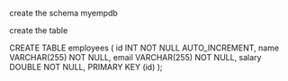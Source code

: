 create the schema myempdb

create the table


CREATE TABLE employees (
id INT NOT NULL AUTO_INCREMENT,
name VARCHAR(255) NOT NULL,
email VARCHAR(255) NOT NULL,
salary DOUBLE NOT NULL,
PRIMARY KEY (id)
);